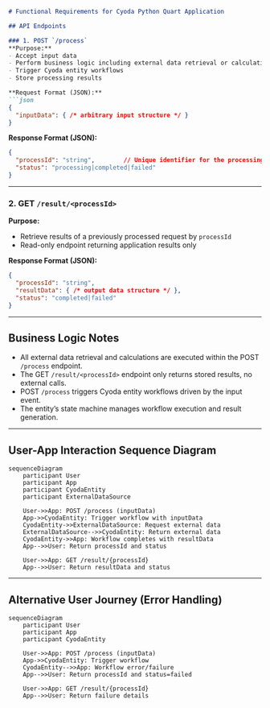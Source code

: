 ```markdown
# Functional Requirements for Cyoda Python Quart Application

## API Endpoints

### 1. POST `/process`
**Purpose:**  
- Accept input data  
- Perform business logic including external data retrieval or calculations  
- Trigger Cyoda entity workflows  
- Store processing results  

**Request Format (JSON):**  
```json
{
  "inputData": { /* arbitrary input structure */ }
}
```

**Response Format (JSON):**  
```json
{
  "processId": "string",        // Unique identifier for the processing instance
  "status": "processing|completed|failed"
}
```

---

### 2. GET `/result/<processId>`
**Purpose:**  
- Retrieve results of a previously processed request by `processId`  
- Read-only endpoint returning application results only  

**Response Format (JSON):**  
```json
{
  "processId": "string",
  "resultData": { /* output data structure */ },
  "status": "completed|failed"
}
```

---

## Business Logic Notes

- All external data retrieval and calculations are executed within the POST `/process` endpoint.  
- The GET `/result/<processId>` endpoint only returns stored results, no external calls.  
- POST `/process` triggers Cyoda entity workflows driven by the input event.  
- The entity’s state machine manages workflow execution and result generation.

---

## User-App Interaction Sequence Diagram

```mermaid
sequenceDiagram
    participant User
    participant App
    participant CyodaEntity
    participant ExternalDataSource

    User->>App: POST /process (inputData)
    App->>CyodaEntity: Trigger workflow with inputData
    CyodaEntity->>ExternalDataSource: Request external data
    ExternalDataSource-->>CyodaEntity: Return external data
    CyodaEntity->>App: Workflow completes with resultData
    App-->>User: Return processId and status

    User->>App: GET /result/{processId}
    App-->>User: Return resultData and status
```

---

## Alternative User Journey (Error Handling)

```mermaid
sequenceDiagram
    participant User
    participant App
    participant CyodaEntity

    User->>App: POST /process (inputData)
    App->>CyodaEntity: Trigger workflow
    CyodaEntity-->>App: Workflow error/failure
    App-->>User: Return processId and status=failed

    User->>App: GET /result/{processId}
    App-->>User: Return failure details
```
```
